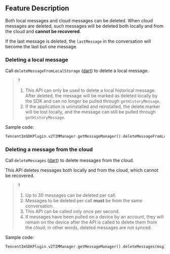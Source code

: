 ## Feature Description
Both local messages and cloud messages can be deleted.
When cloud messages are deleted, such messages will be deleted both locally and from the cloud and **cannot be recovered**.

If the last message is deleted, the `lastMessage` in the conversation will become the last but one message.



### Deleting a local message

Call `deleteMessageFromLocalStorage` ([dart](https://pub.dev/documentation/tencent_im_sdk_plugin_platform_interface/latest/im_flutter_plugin_platform_interface/ImFlutterPlatform/deleteMessageFromLocalStorage.html)) to delete a local message.

> ?
> 1. This API can only be used to delete a local historical message. After deleted, the message will be marked as deleted locally by the SDK and can no longer be pulled through `getHistoryMessage`.
> 2. If the application is uninstalled and reinstalled, the delete marker will be lost locally, and the message can still be pulled through `getHistoryMessage`.

Sample code:


```dart
TencentImSDKPlugin.v2TIMManager.getMessageManager().deleteMessageFromLocalStorage(msgID: "");
```



### Deleting a message from the cloud

Call `deleteMessages` ([dart](https://pub.dev/documentation/tencent_im_sdk_plugin_platform_interface/latest/im_flutter_plugin_platform_interface/ImFlutterPlatform/deleteMessages.html)) to delete messages from the cloud.

This API deletes messages both locally and from the cloud, which cannot be recovered.

> ?
> 1. Up to 30 messages can be deleted per call.
> 2. Messages to be deleted per call **must** be from the same conversation.
> 3. This API can be called only once per second.
> 4. If messages have been pulled on a device by an account, they will remain on the device after the API is called to delete them from the cloud; in other words, deleted messages are not synced.

Sample code:


```dart
TencentImSDKPlugin.v2TIMManager.getMessageManager().deleteMessages(msgIDs: ['messageid']);
```



